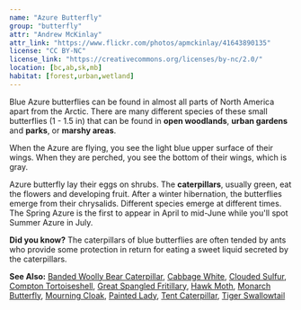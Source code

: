```yaml
---
name: "Azure Butterfly"
group: "butterfly"
attr: "Andrew McKinlay"
attr_link: "https://www.flickr.com/photos/apmckinlay/41643890135"
license: "CC BY-NC"
license_link: "https://creativecommons.org/licenses/by-nc/2.0/"
location: [bc,ab,sk,mb]
habitat: [forest,urban,wetland]
---
```

Blue Azure butterflies can be found in almost all parts of North America apart from the Arctic. There are many different species of these small butterflies (1 - 1.5 in) that can be found in **open woodlands**, **urban gardens** and **parks**, or **marshy areas**.

When the Azure are flying, you see the light blue upper surface of their wings. When they are perched, you see the bottom of their wings, which is gray.

Azure butterfly lay their eggs on shrubs. The **caterpillars**, usually green, eat the flowers and developing fruit. After a winter hibernation, the butterflies emerge from their chrysalids. Different species emerge at different times. The Spring Azure is the first to appear in April to mid-June while you'll spot Summer Azure in July.

**Did you know?** The caterpillars of blue butterflies are often tended by ants who provide some protection in return for eating a sweet liquid secreted by the caterpillars.

<!-- generated, do not edit -->
**See Also:**
[Banded Woolly Bear Caterpillar](/insects/bandwb),
[Cabbage White](/insects/cabbgwht),
[Clouded Sulfur](/insects/cloudsulf),
[Compton Tortoiseshell](/insects/comptort),
[Great Spangled Fritillary](/insects/greatfrit),
[Hawk Moth](/insects/hawkmoth),
[Monarch Butterfly](/insects/monarch),
[Mourning Cloak](/insects/mournbut),
[Painted Lady](/insects/paintbut),
[Tent Caterpillar](/insects/tentcat),
[Tiger Swallowtail](/insects/tigerbut)
